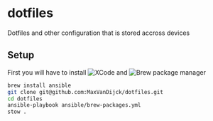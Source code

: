 # dotfiles
Dotfiles and other configuration that is stored accross devices

## Setup
First you will have to install ![XCode](https://developer.apple.com/xcode) and ![Brew](https://github.com/TechDufus/dotfiles/blob/main/bin/dotfiles) package manager
```bash
brew install ansible
git clone git@github.com:MaxVanDijck/dotfiles.git 
cd dotfiles
ansible-playbook ansible/brew-packages.yml
stow .
```

